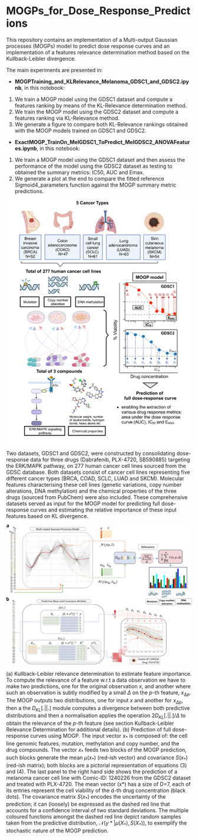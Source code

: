 # MOGPs_for_Dose_Response_Predictions

This repository contains an implementation of a Multi-output Gaussian processes (MOGPs) model to predict dose response curves and an implementation of a features relevance determination method based on the Kullback-Leibler divergence. 

The main experiments are presented in: 

- **MOGPTraining_and_KLRelevance_Melanoma_GDSC1_and_GDSC2.ipynb**, in this notebook:

1. We train a MOGP model using the GDSC1 dataset and compute a features ranking by means of the KL-Relevance determination method.
2. We train the MOGP model using the GDSC2 dataset and compute a features ranking via KL-Relevance method.
3. We generate a figure to compare both KL-Relevance rankings obtained with the MOGP models trained on GDSC1 and GDSC2.


- **ExactMOGP_TrainOn_MelGDSC1_ToPredict_MelGDSC2_ANOVAFeatures.ipynb**, in this notebook: 

1. We train a MOGP model using the GDSC1 dataset and then assess the performance of the model using the GDSC2 dataset as testing to obtained the summary metrics: IC50, AUC and Emax.
2. We generate a plot at the end to compare the fitted reference Sigmoid4_parameters function against the MOGP summary metric predictions.

![Overview](figs/Overview_features.jpg) 

Two datasets, GDSC1 and GDSC2, were constructed by consolidating dose-response data for three drugs (Dabrafenib, PLX-4720, SB590885) targeting the ERK/MAPK pathway, on 277 human cancer cell lines sourced from the GDSC database. Both datasets consist of cancer cell lines representing five different cancer types (BRCA, COAD, SCLC, LUAD and SKCM). Molecular features characterising these cell lines (genetic variations, copy number alterations, DNA methylation) and the chemical properties of the three drugs (sourced from PubChem) were also included. These comprehensive datasets served as input for the MOGP model for predicting full dose-response curves and estimating the relative importance of these input features based on KL divergence. 

![methods](figs/combined_method_architecture.jpg) 

(a) Kullback-Leibler relevance determination to estimate feature importance. To compute the relevance of a feature w.r.t a data observation we have to make two predictions, one for the original observation $x$, and another where such an observation is subtly modified by a small $Δ$ on the $p$-th feature, $x_{Δp}$. The MOGP outputs two distributions, one for input $x$ and another for $x_{Δp}$, then a the $D_{KL}[.||.]$ module computes a divergence between both predictive distributions and then a normalisation applies the operation $2D_{KL}[.||.]/Δ$ to obtain the relevance of the $p$-th feature (see section Kullback-Leibler Relevance Determination for additional details). (b) Prediction of full dose-response curves using MOGP. The input vector $x_*$ is composed of: the cell line genomic features, mutation, methylation and copy number, and the drug compounds. The vector $x_*$ feeds two blocks of the MOGP prediction, such blocks generate the mean $\mu(x_*)$ (red-ish vector) and covariance $S(x_*)$ (red-ish matrix); both blocks are a pictorial representation of equations (3) and (4). The last panel to the right hand side shows the prediction of a melanoma cancer cell line with Comic-ID: 1240226 from the GDSC2 dataset and treated with PLX-4720. The mean vector (x*) has a size of D=7, each of its entries represent the cell viability of the d-th drug concentration (black dots). The covariance matrix $S(x_*)$ encodes the uncertainty of the prediction; it can (loosely) be expressed as the dashed red line that accounts for a confidence interval of two standard deviations. The multiple coloured functions amongst the dashed red line depict random samples taken from the predictive distribution, $\mathcal{N}(y*|\mu(X_*),S(X_*))$, to exemplify the stochastic nature of the MOGP prediction.
